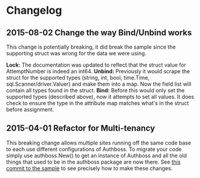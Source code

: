 Changelog
=========

## 2015-08-02 Change the way Bind/Unbind works
This change is potentially breaking, it did break the sample since the supporting struct was wrong for the data we were using.

**Lock:** The documentation was updated to reflect that the struct value for AttemptNumber is indeed an int64.
**Unbind:** Previously it would scrape the struct for the supported types (string, int, bool, time.Time, sql.Scanner/driver.Valuer)
and make them into a map. Now the field list will contain all types found in the struct.
**Bind:** Before this would only set the supported types (described above), now it attempts to set all values. It does check to ensure
the type in the attribute map matches what's in the struct before assignment.

## 2015-04-01 Refactor for Multi-tenancy
This breaking change allows multiple sites running off the same code base to each use different configurations of Authboss. To migrate
your code simply use authboss.New() to get an instance of Authboss and all the old things that used to be in the authboss package are
now there. See [this commit to the sample](https://github.com/go-authboss/authboss-sample/commit/eea55fc3b03855d4e9fb63577d72ce8ff0cd4079)
to see precisely how to make these changes.
